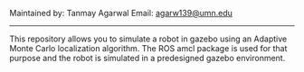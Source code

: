 Maintained by: Tanmay Agarwal
Email: agarw139@umn.edu

-------

This repository allows you to simulate a robot in gazebo using an Adaptive Monte Carlo localization algorithm. The ROS amcl package is used for that purpose and the robot is simulated in a predesigned gazebo environment. 

